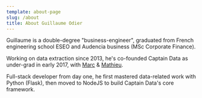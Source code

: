 ```yaml
---
template: about-page
slug: /about
title: About Guillaume Odier
---
```

Guillaume is a double-degree "business-engineer", graduated from French engineering school ESEO and Audencia business (MSc Corporate Finance).

Working on data extraction since 2013, he's co-founded Captain Data as under-grad in early 2017, with [Marc](https://linkedin.com/in/marcfrancis961) & [Mathieu](https://www.linkedin.com/in/mathieugervaislinkedin/).

Full-stack developer from day one, he first mastered data-related work with Python (Flask), then moved to NodeJS to build Captain Data's core framework.